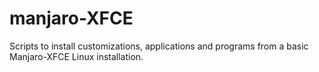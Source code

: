# manjaro-XFCE

Scripts to install customizations, applications and programs from a basic Manjaro-XFCE Linux installation.

